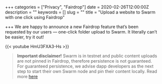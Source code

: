 +++
categories = ["Privacy", "Fairdrop"]
date = 2020-02-26T12:00:00Z
description = ""
keywords = []
slug = ""
title = "Upload a website to Swarm with one click using Fairdrop"

+++
We are happy to announce a new Fairdrop feature that’s been requested by our users — one-click folder upload to Swarm. It literally can’t be easier, try it out!

{{< youtube HmU3FXA3-Hs >}}

> **Important disclaimer!** Swarm is in testnet and public content uploads are not pinned in Fairdrop, therefore persistence is not guaranteed. For guaranteed persistence, we advise dapp developers as the next step to start their own Swarm node and pin their content locally. Read more [here](https://medium.com/ethereum-swarm/get-ready-for-unstoppable-dapp-development-with-swarm-mvp-852933e32676)
